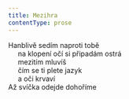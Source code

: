 ```yaml
---
title: Mezihra
contentType: prose
---
```


Hanblivě sedím naproti tobě  
     na klopení očí si připadám ostrá  
     mezitím mluvíš  
     čím se ti plete jazyk  
     a oči krvaví  
Až svíčka odejde dohoříme
